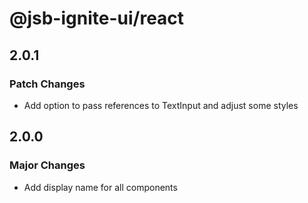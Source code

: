 # @jsb-ignite-ui/react

## 2.0.1

### Patch Changes

- Add option to pass references to TextInput and adjust some styles

## 2.0.0

### Major Changes

- Add display name for all components
